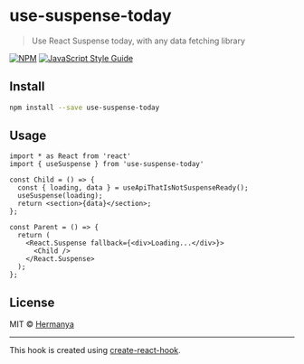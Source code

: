 # use-suspense-today

> Use React Suspense today, with any data fetching library

[![NPM](https://img.shields.io/npm/v/use-suspense-today.svg)](https://www.npmjs.com/package/use-suspense-today) [![JavaScript Style Guide](https://img.shields.io/badge/code_style-standard-brightgreen.svg)](https://standardjs.com)

## Install

```bash
npm install --save use-suspense-today
```

## Usage

```tsx
import * as React from 'react'
import { useSuspense } from 'use-suspense-today'

const Child = () => {
  const { loading, data } = useApiThatIsNotSuspenseReady();
  useSuspense(loading);
  return <section>{data}</section>;
};

const Parent = () => {
  return (
    <React.Suspense fallback={<div>Loading...</div>}>
      <Child />
    </React.Suspense>
  );
};
```

## License

MIT © [Hermanya](https://github.com/Hermanya)

---

This hook is created using [create-react-hook](https://github.com/hermanya/create-react-hook).
